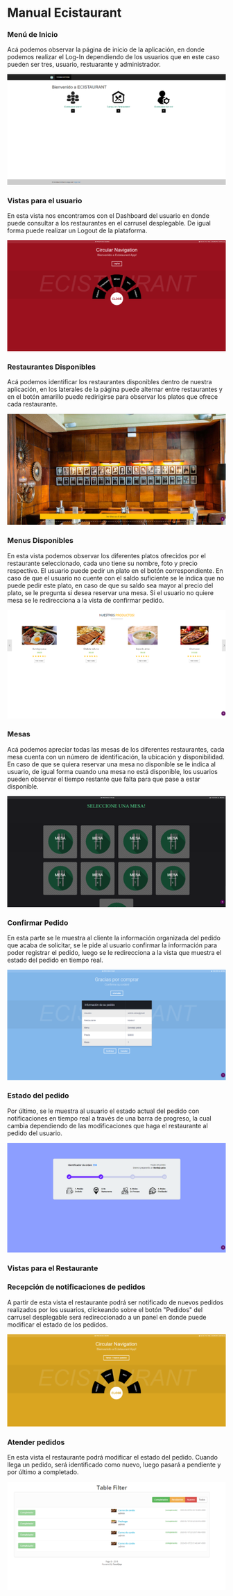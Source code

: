 # Manual Ecistaurant
   
   
### Menú de Inicio
  Acá podemos observar la página de inicio de la aplicación, en donde podemos realizar el Log-In dependiendo de los usuarios
  que en este caso pueden ser tres, usuario, restuarante y administrador.
 

![](img/inicio.png)

### Vistas para el usuario

  En esta vista nos encontramos con el Dashboard del usuario en donde puede consultar a los restaurantes en el carrusel desplegable.
  De igual forma puede realizar un Logout de la plataforma.
  
  ![](img/userDash.png)
  
### Restaurantes Disponibles

  Acá podemos identificar los restaurantes disponibles dentro de nuestra aplicación, en los laterales de la página puede alternar
  entre restaurantes y en el botón amarillo puede redirigirse para observar los platos que ofrece cada restaurante.
  
  ![](img/restaurantes.png)
  
### Menus Disponibles

  En esta vista podemos observar los diferentes platos ofrecidos por el restaurante seleccionado, cada uno tiene su nombre, foto y precio
  respectivo. El usuario puede pedir un plato en el botón correspondiente. En caso de que el usuario no cuente con el saldo suficiente
  se le indica que no puede pedir este plato, en caso de que su saldo sea mayor al precio del plato, se le pregunta si desea reservar una mesa.
  Si el usuario no quiere mesa se le redirecciona a la vista de confirmar pedido.
  
  ![](img/platos.png)
  
### Mesas

  Acá podemos apreciar todas las mesas de los diferentes restaurantes, cada mesa cuenta con un número de identificación, la ubicación y disponibilidad.
  En caso de que se quiera reservar una mesa no disponible se le indica al usuario, de igual forma cuando una mesa no está disponible,
  los usuarios pueden observar el tiempo restante que falta para que pase a estar disponible.
  
  ![](img/mesas.png)
  
### Confirmar Pedido

   En esta parte se le muestra al cliente la información organizada del pedido que acaba de solicitar, se le pide al usuario confirmar la información
   para poder registrar el pedido, luego se le redirecciona a la vista que muestra el estado del pedido en tiempo real.
   
   ![](img/confirmPedido.png)
   
### Estado del pedido

   Por último, se le muestra al usuario el estado actual del pedido con notificaciones en tiempo real a través de una barra de progreso,
   la cual cambia dependiendo de las modificaciones que haga el restaurante al pedido del usuario.
   
   ![](img/estadoPedido.png)
   
### Vistas para el Restaurante
 
### Recepción de notificaciones de pedidos 

  A partir de esta vista el restaurante podrá ser notificado de nuevos pedidos realizados por los usuarios, clickeando sobre el botón
  "Pedidos" del carrusel desplegable será redireccionado a un panel en donde puede modificar el estado de los pedidos.
  
  ![](img/notifi.png)

### Atender pedidos
  
  En esta vista el restaurante podrá modificar el estado del pedido. Cuando llega un pedido, será identificado como nuevo, luego pasará a
  pendiente y por último a completado.
  
   ![](img/PedidosR.png)
   
   
   
  
  
  
  
  
  
  
  

